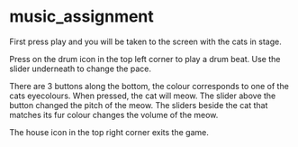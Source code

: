 # music_assignment
First press play and you will be taken to the screen with the cats in stage.  

Press on the drum icon in the top left corner to play a drum beat. Use the slider underneath to change the pace. 

 

There are 3 buttons along the bottom, the colour corresponds to one of the cats eyecolours. When pressed, the cat will meow. The slider above the button changed the pitch of the meow. The sliders beside the cat that matches its fur colour changes the volume of the meow.  

 

The house icon in the top right corner exits the game.  

  
